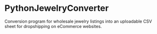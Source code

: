 # PythonJewelryConverter
Conversion program for wholesale jewelry listings into an uploadable CSV sheet for dropshipping on eCommerce websites.
